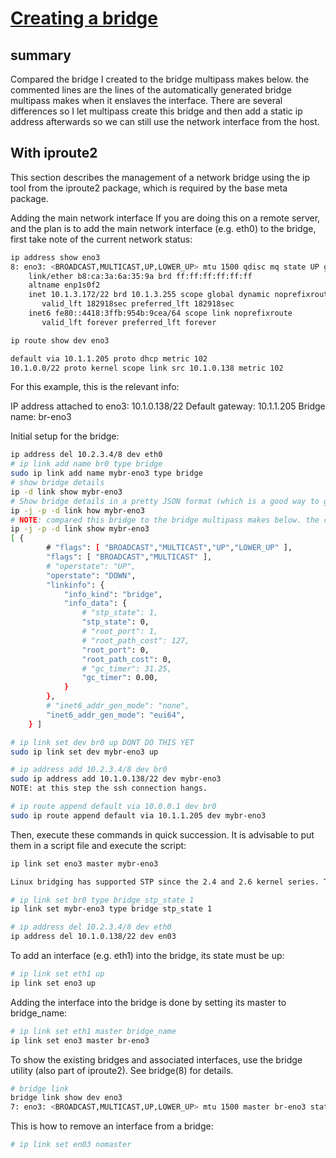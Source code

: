 # **[Creating a bridge](https://wiki.archlinux.org/title/network_bridge)**

## summary

Compared the bridge I created to the bridge multipass makes below. the commented lines are the lines of the automatically generated bridge multipass makes when it enslaves the interface.  There are several differences so I let multipass create this bridge and then add a static ip address afterwards so we can still use the network interface from the host.

## With iproute2

This section describes the management of a network bridge using the ip tool from the iproute2 package, which is required by the base meta package.

Adding the main network interface
If you are doing this on a remote server, and the plan is to add the main network interface (e.g. eth0) to the bridge, first take note of the current network status:

```bash
ip address show eno3
8: eno3: <BROADCAST,MULTICAST,UP,LOWER_UP> mtu 1500 qdisc mq state UP group default qlen 1000
    link/ether b8:ca:3a:6a:35:9a brd ff:ff:ff:ff:ff:ff
    altname enp1s0f2
    inet 10.1.3.172/22 brd 10.1.3.255 scope global dynamic noprefixroute eno3
       valid_lft 182918sec preferred_lft 182918sec
    inet6 fe80::4418:3ffb:954b:9cea/64 scope link noprefixroute 
       valid_lft forever preferred_lft forever

ip route show dev eno3

default via 10.1.1.205 proto dhcp metric 102 
10.1.0.0/22 proto kernel scope link src 10.1.0.138 metric 102 
```

For this example, this is the relevant info:

IP address attached to eno3: 10.1.0.138/22
Default gateway: 10.1.1.205
Bridge name: br-eno3

Initial setup for the bridge:

```bash
ip address del 10.2.3.4/8 dev eth0
# ip link add name br0 type bridge
sudo ip link add name mybr-eno3 type bridge
# show bridge details
ip -d link show mybr-eno3
# Show bridge details in a pretty JSON format (which is a good way to get bridge key-value pairs):
ip -j -p -d link how mybr-eno3
# NOTE: compared this bridge to the bridge multipass makes below. the commented lines are the lines of the automatically generated bridge multipass makes when it enslaves the interface
ip -j -p -d link show mybr-eno3
[ {
        # "flags": [ "BROADCAST","MULTICAST","UP","LOWER_UP" ],
        "flags": [ "BROADCAST","MULTICAST" ],
        # "operstate": "UP",
        "operstate": "DOWN",
        "linkinfo": {
            "info_kind": "bridge",
            "info_data": {
                # "stp_state": 1,
                "stp_state": 0,
                # "root_port": 1,
                # "root_path_cost": 127,
                "root_port": 0,
                "root_path_cost": 0,
                # "gc_timer": 31.25,
                "gc_timer": 0.00,
            }
        },
        # "inet6_addr_gen_mode": "none",
        "inet6_addr_gen_mode": "eui64",
    } ]

# ip link set dev br0 up DONT DO THIS YET
sudo ip link set dev mybr-eno3 up

# ip address add 10.2.3.4/8 dev br0
sudo ip address add 10.1.0.138/22 dev mybr-eno3
NOTE: at this step the ssh connection hangs.

# ip route append default via 10.0.0.1 dev br0
sudo ip route append default via 10.1.1.205 dev mybr-eno3
```

Then, execute these commands in quick succession. It is advisable to put them in a script file and execute the script:

```bash
ip link set eno3 master mybr-eno3

Linux bridging has supported STP since the 2.4 and 2.6 kernel series. To enable STP on a bridge, enter:

# ip link set br0 type bridge stp_state 1
ip link set mybr-eno3 type bridge stp_state 1

# ip address del 10.2.3.4/8 dev eth0
ip address del 10.1.0.138/22 dev en03
```

To add an interface (e.g. eth1) into the bridge, its state must be up:

```bash
# ip link set eth1 up
ip link set eno3 up
```

Adding the interface into the bridge is done by setting its master to bridge_name:

```bash
# ip link set eth1 master bridge_name
ip link set eno3 master br-eno3
```

To show the existing bridges and associated interfaces, use the bridge utility (also part of iproute2). See bridge(8) for details.

```bash
# bridge link
bridge link show dev eno3   
7: eno3: <BROADCAST,MULTICAST,UP,LOWER_UP> mtu 1500 master br-eno3 state forwarding priority 32 cost 100 
```

This is how to remove an interface from a bridge:

```bash
# ip link set en03 nomaster
```
